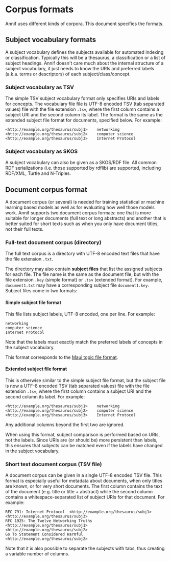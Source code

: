 # Corpus formats

Annif uses different kinds of corpora. This document specifies the formats.

## Subject vocabulary formats

A subject vocabulary defines the subjects available for automated indexing or classification. Typically this will be a thesaurus, a classification or a list of subject headings. Annif doesn't care much about the internal structure of a subject vocabulary, it just needs to know the URIs and preferred labels (a.k.a. terms or descriptors) of each subject/class/concept.

### Subject vocabulary as TSV

The simple TSV subject vocabulary format only specifies URIs and labels for concepts. The vocabulary file file is UTF-8 encoded TSV (tab separated values) file with the file extension `.tsv`, where the first column contains a subject URI and the second column its label. The format is the same as the extended subject file format for documents, specified below. For example:

```
<http://example.org/thesaurus/subj1>	networking
<http://example.org/thesaurus/subj2>	computer science
<http://example.org/thesaurus/subj3>	Internet Protocol
```

### Subject vocabulary as SKOS

A subject vocabulary can also be given as a SKOS/RDF file. All common RDF serializations (i.e. those supported by rdflib) are supported, including RDF/XML, Turtle and N-Triples.

## Document corpus format

A document corpus (or several) is needed for training statistical or machine learning based models as well as for evaluating how well those models work. Annif supports two document corpus formats: one that is more suitable for longer documents (full text or long abstracts) and another that is better suited for short texts such as when you only have document titles, not their full texts.

### Full-text document corpus (directory)

The full text corpus is a directory with UTF-8 encoded text files that have the file extension `.txt`.

The directory may also contain **subject files** that list the assigned subjects for each file. The file name is the same as the document file, but with the file extension `.key` (simple format) or `.tsv` (extended format). For example, `document1.txt` may have a corresponding subject file `document1.key`. Subject files come in two
formats:

#### Simple subject file format

This file lists subject labels, UTF-8 encoded, one per line. For example:

```
networking
computer science
Internet Protocol
```

Note that the labels must exactly match the preferred labels of concepts in the subject vocabulary.

This format corresponds to the [Maui topic file format](https://code.google.com/archive/p/maui-indexer/wikis/Usage.wiki).

#### Extended subject file format

This is otherwise similar to the simple subject file format, but the subject file is now a UTF-8 encoded TSV (tab separated values) file with the file extension `.tsv`, where the first column contains a subject URI and the second column its label. For example:

```
<http://example.org/thesaurus/subj1>	networking
<http://example.org/thesaurus/subj2>	computer science
<http://example.org/thesaurus/subj3>	Internet Protocol
```

Any additional columns beyond the first two are ignored.

When using this format, subject comparison is performed based on URIs, not the labels. Since URIs are (or should be) more persistent than labels, this ensures that subjects can be matched even if the labels have changed in the subject
vocabulary.

### Short text document corpus (TSV file)

A document corpus can be given in a single UTF-8 encoded TSV file. This format is especially useful for metadata about documents, when only titles are known, or for very short documents. The first column contains the text of the document (e.g. title or title + abstract) while the second column contains a whitespace-separated list of subject URIs for that document. For example:

```
RFC 791: Internet Protocol	<http://example.org/thesaurus/subj1> <http://example.org/thesaurus/subj3>
RFC 1925: The Twelve Networking Truths	<http://example.org/thesaurus/subj1> <http://example.org/thesaurus/subj2>
Go To Statement Considered Harmful	<http://example.org/thesaurus/subj2>
```

Note that it is also possible to separate the subjects with tabs, thus creating a variable number of columns.